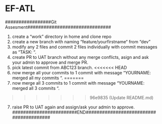 # EF-ATL
#################Git Assesment###############################
1. create a “work” directory in home and clone repo 
2. create a new branch with naming “feature/yourfirstname“ from “dev”
3. modify any 2 files and commit 2 files individually with commit messages as “TASK: <anytext>“.
4. create PR to UAT branch without any merge conflicts, asign and ask your admin to approve and merge PR.
5. pick latest commit from ABC123 branch.
<<<<<<< HEAD
6. now merge all your commits to 1 commit with message “YOURNAME: merged all my commits “.
=======
6. now merge all 3 commits to 1 commit with message “YOURNAME: merged all 3 commits “.
>>>>>>> 96e9835 (Update README.md)
7. raise PR to UAT again and assign/ask your admin to approve.
########################END########################################

